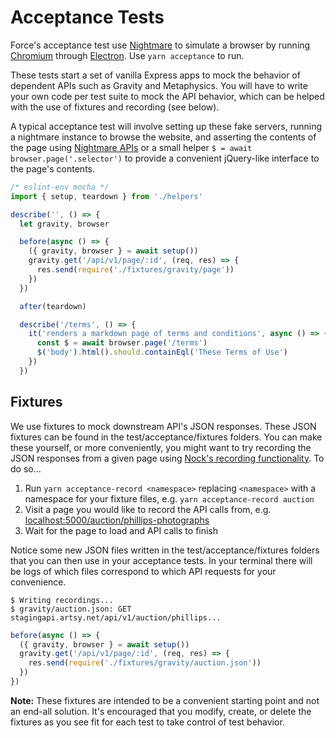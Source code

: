 # Acceptance Tests

Force's acceptance test use [Nightmare](https://github.com/segmentio/nightmare) to simulate a browser by running [Chromium](https://www.chromium.org/Home) through [Electron](https://electron.atom.io/). Use `yarn acceptance` to run.

These tests start a set of vanilla Express apps to mock the behavior of dependent APIs such as Gravity and Metaphysics. You will have to write your own code per test suite to mock the API behavior, which can be helped with the use of fixtures and recording (see below).

A typical acceptance test will involve setting up these fake servers, running a nightmare instance to browse the website, and asserting the contents of the page using [Nightmare APIs](https://github.com/segmentio/nightmare#extract-from-the-page) or a small helper `$ = await browser.page('.selector')` to provide a convenient jQuery-like interface to the page's contents.

````javascript
/* eslint-env mocha */
import { setup, teardown } from './helpers'

describe('', () => {
  let gravity, browser

  before(async () => {
    ({ gravity, browser } = await setup())
    gravity.get('/api/v1/page/:id', (req, res) => {
      res.send(require('./fixtures/gravity/page'))
    })
  })

  after(teardown)

  describe('/terms', () => {
    it('renders a markdown page of terms and conditions', async () => {
      const $ = await browser.page('/terms')
      $('body').html().should.containEql('These Terms of Use')
    })
  })
````

## Fixtures

We use fixtures to mock downstream API's JSON responses. These JSON fixtures can be found in the test/acceptance/fixtures folders. You can make these yourself, or more conveniently, you might want to try recording the JSON responses from a given page using [Nock's recording functionality](https://github.com/node-nock/nock#recording). To do so...

1. Run `yarn acceptance-record <namespace>` replacing `<namespace>` with a namespace for your fixture files, e.g. `yarn acceptance-record auction`
2. Visit a page you would like to record the API calls from, e.g. [localhost:5000/auction/phillips-photographs](http://localhost:5000/auction/phillips-photographs)
3. Wait for the page to load and API calls to finish

Notice some new JSON files written in the test/acceptance/fixtures folders that you can then use in your acceptance tests. In your terminal there will be logs of which files correspond to which API requests for your convenience.

```
$ Writing recordings...
$ gravity/auction.json: GET stagingapi.artsy.net/api/v1/auction/phillips...
```

````javascript
before(async () => {
  ({ gravity, browser } = await setup())
  gravity.get('/api/v1/page/:id', (req, res) => {
    res.send(require('./fixtures/gravity/auction.json'))
  })
})
````

**Note:** These fixtures are intended to be a convenient starting point and not an end-all solution. It's encouraged that you modify, create, or delete the fixtures as you see fit for each test to take control of test behavior.
